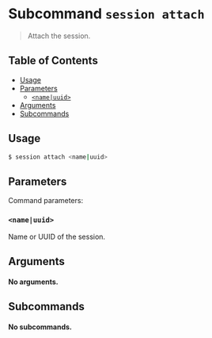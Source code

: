 # Subcommand `session attach`

> Attach the session.

## Table of Contents


<!-- START doctoc generated TOC please keep comment here to allow auto update -->
<!-- DON'T EDIT THIS SECTION, INSTEAD RE-RUN doctoc TO UPDATE -->

- [Usage](#usage)
- [Parameters](#parameters)
  - [`<name|uuid>`](#nameuuid)
- [Arguments](#arguments)
- [Subcommands](#subcommands)

<!-- END doctoc generated TOC please keep comment here to allow auto update -->

## Usage

```bash
$ session attach <name|uuid> 
```

## Parameters


Command parameters:

### `<name|uuid>`


Name or UUID of the session.

## Arguments

#### No arguments.

## Subcommands

#### No subcommands.
